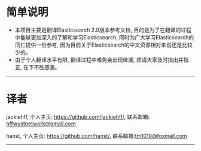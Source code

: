 # 简单说明

* 本项目主要是翻译Elasticsearch 2.0版本参考文档, 目的是为了在翻译的过程中能够更加深入的了解和学习Elasticsearch,
同时为广大学习Elasticsearch的同仁提供一份参考, 因为目前关于Elasticsearch的中文资源相对来说还是比较少的。
* 由于个人翻译水平有限, 翻译过程中难免会出现纰漏, 烦请大家及时指出并指正, 在下不胜感激。
***

# 译者
jackiehff,  个人主页: https://github.com/jackiehff/,  联系邮箱: hffwustnetwork@gmail.com

hanst,  个人主页: https://github.com/hanst/,  联系邮箱:tm1010@foxmail.com
***
